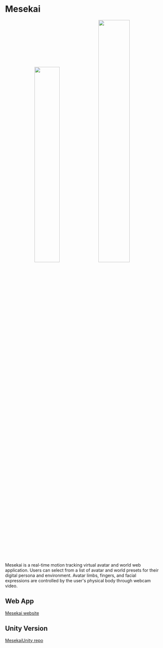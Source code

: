 # Mesekai

<p align="center">
  <img src="https://github.com/Neleac/Mesekai/blob/main/public/misc/dab.PNG" width="40.4%" />
  <img src="https://github.com/Neleac/Mesekai/blob/main/public/misc/cover.png" width="45%" />
</p>

Mesekai is a real-time motion tracking virtual avatar and world web application. Users can select from a list of avatar and world presets for their digital persona and environment. Avatar limbs, fingers, and facial expressions are controlled by the user's physical body through webcam video.

## Web App
[Mesekai website](https://mesekai-neleac.vercel.app/)

## Unity Version
[MesekaiUnity repo](https://github.com/Neleac/MesekaiUnity)
